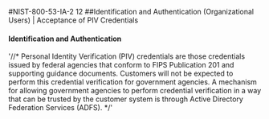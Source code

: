 #NIST-800-53-IA-2 12
##Identification and Authentication (Organizational Users) | Acceptance of PIV Credentials

#### Identification and Authentication
'//*
Personal Identity Verification (PIV) credentials are those credentials
issued by federal agencies that conform to FIPS Publication 201 and
supporting guidance documents. Customers will not be expected to perform
this credential verification for government agencies. A mechanism for
allowing government agencies to perform credential verification in a way
that can be trusted by the customer system is through Active Directory
Federation Services (ADFS).
*/'

